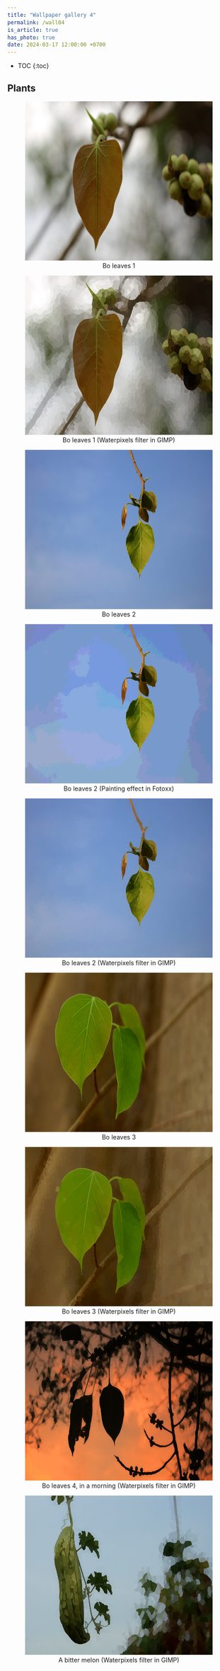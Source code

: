 ```yaml
---
title: "Wallpaper gallery 4"
permalink: /wall04
is_article: true
has_photo: true
date: 2024-03-17 12:00:00 +0700
---
```


- TOC
{:toc}

## Plants

<figure style="text-align:center;">
    <img src="/assets/images/wallpaper/IMG_20240313_0091_e.jpg" alt="Bo leaves 1" width="640" height="360"/>
    <figcaption>Bo leaves 1</figcaption>
</figure>

<figure style="text-align:center;">
    <img src="/assets/images/wallpaper/IMG_20240313_0091_w.jpg" alt="Bo leaves 1" width="640" height="360"/>
    <figcaption>Bo leaves 1 (Waterpixels filter in GIMP)</figcaption>
</figure>

<figure style="text-align:center;">
    <img src="/assets/images/wallpaper/IMG_20240306_1079_e.jpg" alt="Bo leaves 2" width="640" height="360"/>
    <figcaption>Bo leaves 2</figcaption>
</figure>

<figure style="text-align:center;">
    <img src="/assets/images/wallpaper/IMG_20240306_1079_p.jpg" alt="Bo leaves 2" width="640" height="360"/>
    <figcaption>Bo leaves 2 (Painting effect in Fotoxx)</figcaption>
</figure>

<figure style="text-align:center;">
    <img src="/assets/images/wallpaper/IMG_20240306_1079_w.jpg" alt="Bo leaves 2" width="640" height="360"/>
    <figcaption>Bo leaves 2 (Waterpixels filter in GIMP)</figcaption>
</figure>

<figure style="text-align:center;">
    <img src="/assets/images/wallpaper/IMG_20240312_0005_e.jpg" alt="Bo leaves 3" width="640" height="360"/>
    <figcaption>Bo leaves 3</figcaption>
</figure>

<figure style="text-align:center;">
    <img src="/assets/images/wallpaper/IMG_20240312_0005_w.jpg" alt="Bo leaves 3" width="640" height="360"/>
    <figcaption>Bo leaves 3 (Waterpixels filter in GIMP)</figcaption>
</figure>

<figure style="text-align:center;">
    <img src="/assets/images/wallpaper/IMG_20240306_1061_w.jpg" alt="Bo leaves 4" width="640" height="360"/>
    <figcaption>Bo leaves 4, in a morning (Waterpixels filter in GIMP)</figcaption>
</figure>

<figure style="text-align:center;">
    <img src="/assets/images/wallpaper/IMG_20240220_0307_w.jpg" alt="A bitter melon" width="640" height="360"/>
    <figcaption>A bitter melon (Waterpixels filter in GIMP)</figcaption>
</figure>


